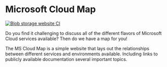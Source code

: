 # Microsoft Cloud Map

[![Blob storage website CI](https://github.com/hibbertda/www-MSCloudMap/actions/workflows/main.yml/badge.svg)](https://github.com/hibbertda/www-MSCloudMap/actions/workflows/main.yml)

Do you find it challenging to discuss all of the different flavors of Microsoft Cloud services available? Then do we have a map for you!

The MS Cloud Map is a simple website that lays out the relationships between different services and environments available. Including links to publicly available documentation several important topics.
